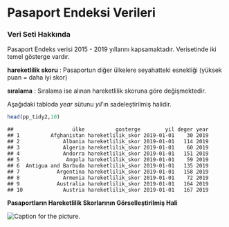 Pasaport Endeksi Verileri
================

### Veri Seti Hakkında

Pasaport Endeks verisi 2015 - 2019 yıllarını kapsamaktadır. Verisetinde
iki temel gösterge vardır.

**hareketlilik skoru** : Pasaportun diğer ülkelere seyahatteki esnekliği
(yüksek puan = daha iyi skor)

**sıralama** : Sıralama ise alınan hareketlilik skoruna göre
değişmektedir.

Aşağıdaki tabloda *year* sütunu *yil*’ın sadeleştirilmiş halidir.

``` r
head(pp_tidy2,10)
```

    ##                   ülke          gosterge        yil deger year
    ## 1          Afghanistan hareketlilik_skor 2019-01-01    30 2019
    ## 2              Albania hareketlilik_skor 2019-01-01   114 2019
    ## 3              Algeria hareketlilik_skor 2019-01-01    60 2019
    ## 4              Andorra hareketlilik_skor 2019-01-01   151 2019
    ## 5               Angola hareketlilik_skor 2019-01-01    59 2019
    ## 6  Antigua and Barbuda hareketlilik_skor 2019-01-01   135 2019
    ## 7            Argentina hareketlilik_skor 2019-01-01   158 2019
    ## 8              Armenia hareketlilik_skor 2019-01-01    72 2019
    ## 9            Australia hareketlilik_skor 2019-01-01   164 2019
    ## 10             Austria hareketlilik_skor 2019-01-01   167 2019

**Pasaportların Hareketlilik Skorlarının Görselleştirilmiş Hali**

![Caption for the
picture.](/Users/Sadettin/Rstats/passport-index/pasaport_viz2.png)
